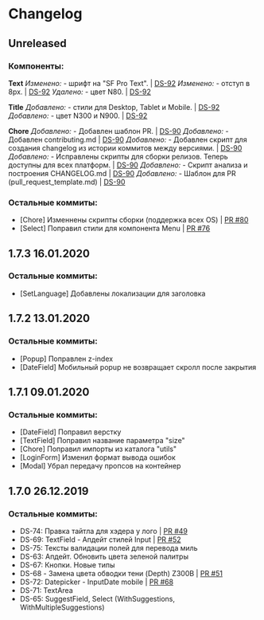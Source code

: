 # Changelog


## Unreleased 

### Компоненты:

**Text**
*Изменено:* - шрифт на "SF Pro Text". | [DS-92](https://s7airlines.atlassian.net/browse/DS-92)
*Изменено:* - отступ в 8px. | [DS-92](https://s7airlines.atlassian.net/browse/DS-92)
*Удалено:* - цвет N80. | [DS-92](https://s7airlines.atlassian.net/browse/DS-92)

**Title**
*Добавлено:* - стили для Desktop, Tablet и Mobile. | [DS-92](https://s7airlines.atlassian.net/browse/DS-92)
*Добавлено:* - цвет N300 и N900. | [DS-92](https://s7airlines.atlassian.net/browse/DS-92)

**Chore**
*Добавлено:* - Добавлен шаблон PR. | [DS-90](https://s7airlines.atlassian.net/browse/DS-90)
*Добавлено:* - Добавлен contributing.md | [DS-90](https://s7airlines.atlassian.net/browse/DS-90)
*Добавлено:* - Добавлен скрипт для создания changelog из истории коммитов между версиями. | [DS-90](https://s7airlines.atlassian.net/browse/DS-90)
*Добавлено:* - Исправлены скрипты для сборки релизов. Теперь доступны для всех платформ. | [DS-90](https://s7airlines.atlassian.net/browse/DS-90)
*Добавлено:* - Скрипт анализа и построения CHANGELOG.md | [DS-90](https://s7airlines.atlassian.net/browse/DS-90)
*Добавлено:* - Шаблон для PR (pull_request_template.md) | [DS-90](https://s7airlines.atlassian.net/browse/DS-90)

### Остальные коммиты:

- [Chore] Изменнены скрипты сборки (поддержка всех OS) | [PR #80](https://github.com/CSSSR/s7_ds/pull/80)
- [Select] Поправил стили для компонента Menu | [PR #76](https://github.com/CSSSR/s7_ds/pull/76)


## 1.7.3 16.01.2020

### Остальные коммиты:

- [SetLanguage] Добавлены локализации для заголовка


## 1.7.2 13.01.2020

### Остальные коммиты:

- [Popup] Поправлен z-index
- [DateField] Мобильный popup не возвращает скролл после закрытия


## 1.7.1 09.01.2020

### Остальные коммиты:

- [DateField] Поправил верстку
- [TextField] Поправил название параметра "size"
- [Chore] Поправил импорты из каталога "utils"
- [LoginForm] Изменил формат вывода ошибок
- [Modal] Убрал передачу пропсов на контейнер


## 1.7.0 26.12.2019

### Остальные коммиты:

- DS-74: Правка тайтла для хэдера у лого | [PR #49](https://github.com/CSSSR/s7_ds/pull/49)
- DS-69: TextField - Апдейт стилей Input | [PR #52](https://github.com/CSSSR/s7_ds/pull/52)
- DS-75: Тексты валидации полей для перевода миль
- DS-63: Апдейт. Обновить цвета зеленой палитры
- DS-67: Кнопки. Новые типы
- DS-68 - Замена цвета обводки тени (Depth) Z300B | [PR #51](https://github.com/CSSSR/s7_ds/pull/51)
- DS-72: Datepicker - InputDate mobile | [PR #68](https://github.com/CSSSR/s7_ds/pull/68)
- DS-71: TextArea
- DS-65: SuggestField, Select (WithSuggestions, WithMultipleSuggestions)
